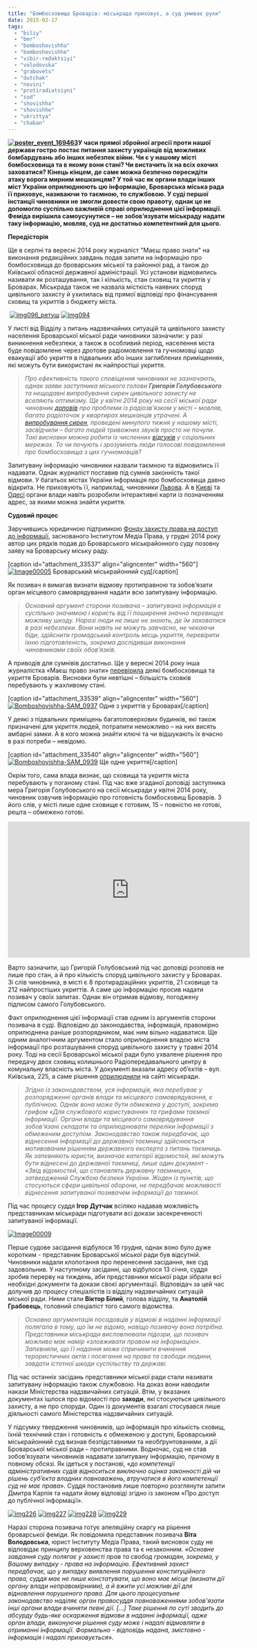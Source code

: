 ```yaml
---
title: "Бомбосховища Броварів: міськрада приховує, а суд умиває руки"
date: 2015-02-17
tags: 
  - "biliy"
  - "bmr"
  - "bomboshovishha"
  - "bomboshovishhe"
  - "vibir-redaktsiyi"
  - "volodovska"
  - "grabovets"
  - "dutchak"
  - "novini"
  - "protiradiatsiyni"
  - "sud"
  - "shovishha"
  - "shovishhe"
  - "ukrittya"
  - "chaban"
---
```


**[![poster_event_169463](https://mpz.brovary.org/wp-content/uploads/2015/02/poster_event_169463.jpg)](https://mpz.brovary.org/wp-content/uploads/2015/02/poster_event_169463.jpg)У часи прямої збройної агресії проти нашої держави гостро постає питання захисту українців від можливих бомбардувань або інших небезпек війни. Чи є у нашому місті бомбосховища та в якому вони стані? Чи вистачить їх на всіх охочих заховатися? Кінець кінцем, де саме можна безпечно пересидіти атаку ворога мирним мешканцям? У той час як органи влади інших міст України оприлюднюють цю інформацію, Броварська міська рада її приховує, називаючи то таємною, то службовою. У суді першої інстанції чиновники не змогли довести свою правоту, однак це не допомогло суспільно важливій справі оприлюднення цієї інформації. Феміда вирішила самоусунутися – не зобов’язувати міськраду надати таку інформацію, мовляв, суд не достатньо компетентний для цього.**

**Передісторія**

Ще в серпні та вересні 2014 року журналіст "Маєш право знати" на виконання редакційних завдань подав запити на інформацію про бомбосховища до броварських міської та районної рад, а також до Київської обласної державної адміністрації. Усі установи відмовились називати як розташування, так і кількість, стан сховищ та укриттів у Броварах. Міськрада також не назвала місткість наявних споруд цивільного захисту й ухилилась від прямої відповіді про фінансування сховищ та укриттів з бюджету міста.

 [![img096_ретуш](https://mpz.brovary.org/wp-content/uploads/2015/02/img096_retush.jpg)](https://mpz.brovary.org/wp-content/uploads/2015/02/img096_retush.jpg) [![img094](https://mpz.brovary.org/wp-content/uploads/2015/02/img094.jpg)](https://mpz.brovary.org/wp-content/uploads/2015/02/img094.jpg)

У листі від Відділу з питань надзвичайних ситуацій та цивільного захисту населення Броварської міської ради чиновники зазначили: у разі виникнення небезпеки, а також в особливий період, населення міста буде повідомлене через дротове радіомовлення та гучномовці щодо евакуації або укриття в підвальних або інших заглиблених приміщеннях, які можуть бути використані як найпростіші укриття.

> _Про ефективність такого сповіщення чиновники не зазначають, однак заяви заступника міського голови **Григорія Голубовського** та нещодавні випробування сирен цивільного захисту не вселяють оптимізму. Ще у квітні 2014 року на сесії міської ради чиновник_ [_доповів_](https://mpz.brovary.org/u-vipadku-viyskovih-diy-brovarchanam-radyat-riti-okopchiki-bo-shovishha-v-zhahlivomu-stani/) _про проблеми із радіозв’язком у місті – мовляв, багато радіоточок у квартирах мешканців утрачені. А_ [_випробування сирен_](https://mpz.brovary.org/oriyentovno-10-13-lyutogo-u-brovarah-testuvatimut-sireni-tsivilnogo-zahistu-miskrada/)_, проведені минулого тижня у нашому місті, засвідчили – багато людей тривожних звуків просто не почули. Такі висновки можна робити із численних_ [_відгуків_](https://www.facebook.com/groups/brovary/permalink/985309551499011/?qa_ref=qd) _у соціальних мережах. То чи почують і зрозуміють люди голосові повідомлення про бомбосховища з цих гучномовців?_

Запитувану інформацію чиновники назвали таємною та відмовились її надавати. Однак журналіст поставив під сумнів законність такої відмови. У багатьох містах України інформація про бомбосховища давно відкрита. Не приховують її, наприклад, чиновники [Львова](http://nikorupciji.org/2014/08/26/kudy-tikaty-lvivyanam/). А в [Києві](https://kievcity.gov.ua/content/zahyst-naselennya.html) та [Одесі](tsn.ua/video/video-novini/interaktivnu-mapu-bomboshovisch-prezentuvali-v-odesi.html) органи влади навіть розробили інтерактивні карти із позначенням адрес, за якими можна знайти укриття.

**Судовий процес**

Заручившись юридичною підтримкою [Фонду захисту права на доступ до інформації](http://www.medialaw.kiev.ua/foi/foi_fund/), заснованого Інститутом Медіа Права, у грудні 2014 року автор цих рядків подав до Броварського міськрайонного суду позовну заяву на Броварську міську раду.

\[caption id="attachment\_33537" align="aligncenter" width="560"\][![Image00005](https://mpz.brovary.org/wp-content/uploads/2015/02/Image00005.jpg)](https://mpz.brovary.org/wp-content/uploads/2015/02/Image00005.jpg) Броварський міськрайонний суд\[/caption\]

Як позивач я вимагав визнати відмову протиправною та зобов’язати орган місцевого самоврядування надати всю запитувану інформацію.

> _Основний аргумент сторони позивача – запитувана інформація є суспільно значимою і користь від її поширення значно перевищує можливу шкоду. Наразі люди не лише не знають, де їм заховатися в разі небезпеки. Вони навіть не можуть завчасно, не чекаючи біди, здійснити громадський контроль місць укриття, перевірити їхню підготовленість, зокрема дослідивши виконання чиновниками своїх обов’язків._

А приводів для сумнівів достатньо. Ще у вересні 2014 року інша журналістка «Маєш право знати» [перевірила](https://mpz.brovary.org/kudi-bigtimut-lyudi-yakshho-bombitimut-brovari/) деякі бомбосховища та укриття Броварів. Висновки були невтішні – більшість сховків перебувають у жахливому стані.

\[caption id="attachment\_33539" align="aligncenter" width="560"\][![Bomboshovishha-SAM_0937](https://mpz.brovary.org/wp-content/uploads/2015/02/Bomboshovishha-SAM_0937.jpg)](https://mpz.brovary.org/wp-content/uploads/2015/02/Bomboshovishha-SAM_0937.jpg) Одне з укриттів у Броварах\[/caption\]

У деякі з підвальних приміщень багатоповерхових будинків, які також призначені для укриття людей, потрапити неможливо – на них висять амбарні замки. А в кого можна знайти ключі та чи відшукають їх вчасно в разі потреби – невідомо.

\[caption id="attachment\_33540" align="aligncenter" width="560"\][![Bomboshovishha-SAM_0939](https://mpz.brovary.org/wp-content/uploads/2015/02/Bomboshovishha-SAM_0939.jpg)](https://mpz.brovary.org/wp-content/uploads/2015/02/Bomboshovishha-SAM_0939.jpg) Ще одне укриття\[/caption\]

Окрім того, сама влада визнає, що сховища та укриття міста перебувають у поганому стані. Під час вже згаданої доповіді заступника мера Григорія Голубовського на сесії міськради у квітні 2014 року, чиновник озвучив інформацію про готовність бомбосховищ Броварів. З його слів, у місті лише одне сховище є готовим, 15 – повністю не готові, решта – обмежено готові.

<iframe src="https://www.youtube.com/embed/oovJD7yXWlA" width="560" height="315" frameborder="0" allowfullscreen="allowfullscreen"></iframe>

Варто зазначити, що Григорій Голубовський під час доповіді розповів не лише про стан, а й про кількість споруд цивільного захисту у Броварах. Зі слів чиновника, в місті є 8 протирадіаційних укриттів, 21 сховище та 212 найпростіших укриттів. А саме цю інформацію просив надати позивач у своїх запитах. Однак він отримав відмову, погоджену підписом самого Голубовського.

Факт оприлюднення цієї інформації став одним із аргументів сторони позивача в суді. Відповідно до законодавства, інформація, правомірно оприлюднена раніше розпорядником, має ним вільно надаватися. Ще одним аналогічним аргументом стало оприлюднення владою міста інформації про розташування споруд цивільного захисту у травні 2014 року. Тоді на сесії Броварської міської ради було ухвалене рішення про передачу двох сховищ колишнього Радіопередавального центру в комунальну власність міста. У документі вказали адресу об’єктів – вул. Київська, 225, а саме рішення [оприлюднили](http://docs.pravo-znaty.org.ua/p11989/22.05.2014/1226-45-06) на сайті міськради.

> _Згідно із законодавством, уся інформація, яка перебуває у розпорядженні органів влади та місцевого самоврядування, є публічною. Однак вона може бути обмежена у доступі, зокрема грифом «Для службового користування» та грифами таємної інформації. Органи влади та місцевого самоврядування зобов’язані складати та оприлюднювати переліки інформації з обмеженим доступом. Законодавство також передбачає, що віднесення інформації до державної таємниці здійснюється мотивованим рішенням державного експерта з питань таємниць. Як запевняють юристи, визначає категорії відомостей, які можуть бути віднесені до державної таємниці, лише один документ - «Звід відомостей, що становлять державну таємницю», затверджений Службою безпеки України. Жоден із пунктів, що стосуються сфери цивільної оборони, не передбачає можливості віднесення запитуваної позивачем інформації до таємної._

Під час процесу суддя **Ігор Дутчак** всіляко надавав можливість представникам міськради підготувати всі докази засекреченості запитуваної інформації.

[![Image00009](https://mpz.brovary.org/wp-content/uploads/2015/02/Image00009.jpg)](https://mpz.brovary.org/wp-content/uploads/2015/02/Image00009.jpg)

Перше судове засідання відбулося 16 грудня, однак воно було дуже коротким - представник Броварської міської ради був відсутній. Чиновники надали клопотання про перенесення засідання, яке суд задовольнив. У наступному засіданні, що відбулося 13 січня, суддя зробив перерву на тиждень, аби представники міської ради зібрали всі необхідні документи та докази своєї аргументації. Відповідач за цей час долучив до процесу спеціалістів із відділу надзвичайних ситуацій міської ради. Ними стали **Віктор Білий**, голова відділу, та **Анатолій Грабовець**, головний спеціаліст того самого відомства.

> _Основна аргументація посадовців у відмові в наданні інформації полягала в тому, що їм не відомо, навіщо позивачу вона потрібна. Представники міськради висловлювали підозри, що позивач можливо має намір «зловживати правом на інформацію». Запевняли, що її надання може спричинити вчинення терористичних актів і посягання на права та свободи людини, завдати істотної шкоди суспільству та державі._

Під час останніх засідань представники міської ради стали називати запитувану інформацію також службовою. На доказ вони наводили накази Міністерства надзвичайних ситуацій. Втім, у вказаних документах ішлося про відомості про **заходи**, які стосуються цивільного захисту, а не про споруди. Один із документів взагалі стосувався лише діяльності самого Міністерства надзвичайних ситуацій.

У підсумку твердження чиновників, що інформація про кількість сховищ, їхній технічний стан і готовність є обмеженою у доступі, Броварський міськрайонний суд визнав безпідставними та необґрунтованими, а дії Броварської міської ради – протиправними. Водночас, суд не став зобов’язувати чиновників надавати запитувану інформацію, причому в повному обсязі. Як ідеться у постанові, «_до компетенції адміністративних судів відноситься виключно оцінка законності дій чи рішень суб’єкта владних повноважень, втручатися в його компетенції суд не має права_». Суддя постановив лише повторно розглянути запити Дмитра Карпія та надати йому відповіді згідно із законом «Про доступ до публічної інформації».

[![img226](https://mpz.brovary.org/wp-content/uploads/2015/02/img226.jpg)](https://mpz.brovary.org/wp-content/uploads/2015/02/img226.jpg) [![img227](https://mpz.brovary.org/wp-content/uploads/2015/02/img227.jpg)](https://mpz.brovary.org/wp-content/uploads/2015/02/img227.jpg) [![img228](https://mpz.brovary.org/wp-content/uploads/2015/02/img228.jpg)](https://mpz.brovary.org/wp-content/uploads/2015/02/img228.jpg) [![img229](https://mpz.brovary.org/wp-content/uploads/2015/02/img229.jpg)](https://mpz.brovary.org/wp-content/uploads/2015/02/img229.jpg)

Наразі сторона позивача готує апеляційну скаргу на рішення броварської феміди. Як повідомила представник позивача **Віта Володовська**, юрист Інституту Медіа Права, такий висновок суду не відповідає принципу верховенства права та є незаконним. «_Основне завдання суду полягає у захисті прав та свобод громадян, зокрема, у Вашому випадку - права на інформацію. Ефективний захист передбачає, що у випадку виявлення порушення конституційного права, суддя має не лише констатувати, що воно має місце (визнати дії органу влади неправомірними), а й вжити усі можливі дії для відновлення порушеного права. Для цього процесуальне законодавство наділяє орган правосуддя повноваженнями зобов'язати інші органи влади вчиняти певні дії. \[…\] Таке рішення по суті зводить до абсурду будь-яке оскарження відмови в наданні інформації, адже орган влади, виконуючи рішення суду може і надалі відмовляти в отриманні інформації. Формально - відповідь надана, змістовно - інформація і надалі приховується_».
